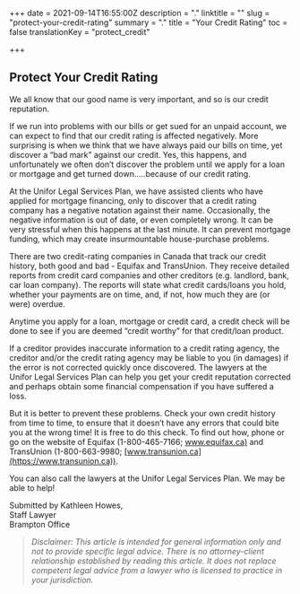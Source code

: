 +++
date = 2021-09-14T16:55:00Z
description = "."
linktitle = ""
slug = "protect-your-credit-rating"
summary = "."
title = "Your Credit Rating"
toc = false
translationKey = "protect_credit"

+++
## Protect Your Credit Rating

We all know that our good name is very important, and so is our credit reputation.

If we run into problems with our bills or get sued for an unpaid account, we can expect to find that our credit rating is affected negatively. More surprising is when we think that we have always paid our bills on time, yet discover a “bad mark” against our credit. Yes, this happens, and unfortunately we often don’t discover the problem until we apply for a loan or mortgage and get turned down.....because of our credit rating.

At the Unifor Legal Services Plan, we have assisted clients who have applied for mortgage financing, only to discover that a credit rating company has a negative notation against their name. Occasionally, the negative information is out of date, or even completely wrong. It can be very stressful when this happens at the last minute. It can prevent mortgage funding, which may create insurmountable house-purchase problems.

There are two credit-rating companies in Canada that track our credit history, both good and bad - Equifax and TransUnion. They receive detailed reports from credit card companies and other creditors (e.g. landlord, bank, car loan company). The reports will state what credit cards/loans you hold, whether your payments are on time, and, if not, how much they are (or were) overdue.

Anytime you apply for a loan, mortgage or credit card, a credit check will be done to see if you are deemed “credit worthy” for that credit/loan product.

If a creditor provides inaccurate information to a credit rating agency, the creditor and/or the credit rating agency may be liable to you (in damages) if the error is not corrected quickly once discovered. The lawyers at the Unifor Legal Services Plan can help you get your credit reputation corrected and perhaps obtain some financial compensation if you have suffered a loss.

But it is better to prevent these problems. Check your own credit history from time to time, to ensure that it doesn’t have any errors that could bite you at the wrong time! It is free to do this check. To find out how, phone or go on the website of Equifax (1-800-465-7166; [www.equifax.ca)](https://www.equifax.ca) and TransUnion
(1-800-663-9980; [www.transunion.ca](https://www.transunion.ca)).

You can also call the lawyers at the Unifor Legal Services Plan. We may be able to help!

Submitted by Kathleen Howes,  
Staff Lawyer  
Brampton Office

> _Disclaimer: This article is intended for general information only and not to provide specific legal advice. There is no attorney-client relationship established by reading this article. It does not replace competent legal advice from a lawyer who is licensed to practice in your jurisdiction._